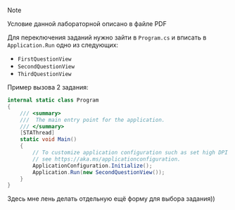 ﻿> [!NOTE] 
> Условие данной лабораторной описано в файле PDF <br>

Для переключения заданий нужно зайти в `Program.cs` и вписать в `Application.Run` одно из следующих:

- `FirstQuestionView`
- `SecondQuestionView`
- `ThirdQuestionView`

Пример вызова 2 задания:
```csharp
internal static class Program
{
    /// <summary>
    ///  The main entry point for the application.
    /// </summary>
    [STAThread]
    static void Main()
    {
        // To customize application configuration such as set high DPI settings or default font,
        // see https://aka.ms/applicationconfiguration.
        ApplicationConfiguration.Initialize();
        Application.Run(new SecondQuestionView());
    }
}
```

Здесь мне лень делать отдельную ещё форму для выбора задания))